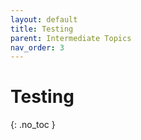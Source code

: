 ```yaml
---
layout: default
title: Testing
parent: Intermediate Topics
nav_order: 3
---
```


# Testing
{: .no_toc }

